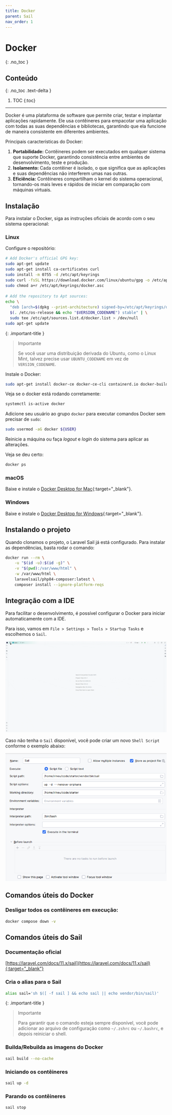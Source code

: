```yaml
---
title: Docker
parent: Sail
nav_order: 1
---
```


# Docker
{: .no_toc }

## Conteúdo
{: .no_toc .text-delta }

1. TOC
{:toc}

---

Docker é uma plataforma de software que permite criar, testar e implantar aplicações rapidamente. Ele usa contêineres
para empacotar uma aplicação com todas as suas dependências e bibliotecas, garantindo que ela funcione de maneira
consistente em diferentes ambientes.

Principais características do Docker:

1. **Portabilidade:** Contêineres podem ser executados em qualquer sistema que suporte Docker, garantindo consistência
   entre ambientes de desenvolvimento, teste e produção.
2. **Isolamento:** Cada contêiner é isolado, o que significa que as aplicações e suas dependências não interferem umas
   nas outras.
3. **Eficiência:** Contêineres compartilham o kernel do sistema operacional, tornando-os mais leves e rápidos de iniciar
   em comparação com máquinas virtuais.

## Instalação

Para instalar o Docker, siga as instruções oficiais de acordo com o seu sistema operacional:

### Linux

Configure o repositório:

```bash
# Add Docker's official GPG key:
sudo apt-get update
sudo apt-get install ca-certificates curl
sudo install -m 0755 -d /etc/apt/keyrings
sudo curl -fsSL https://download.docker.com/linux/ubuntu/gpg -o /etc/apt/keyrings/docker.asc
sudo chmod a+r /etc/apt/keyrings/docker.asc

# Add the repository to Apt sources:
echo \
  "deb [arch=$(dpkg --print-architecture) signed-by=/etc/apt/keyrings/docker.asc] https://download.docker.com/linux/ubuntu \
  $(. /etc/os-release && echo "$VERSION_CODENAME") stable" | \
  sudo tee /etc/apt/sources.list.d/docker.list > /dev/null
sudo apt-get update
```

{: .important-title }
> Importante
>
> Se você usar uma distribuição derivada do Ubuntu, como o Linux Mint, talvez precise usar `UBUNTU_CODENAME` em vez de
`VERSION_CODENAME`.

Instale o Docker:

```bash
sudo apt-get install docker-ce docker-ce-cli containerd.io docker-buildx-plugin docker-compose-plugin
```

Veja se o docker está rodando corretamente:

```bash
systemctl is-active docker
```

Adicione seu usuário ao grupo `docker` para executar comandos Docker sem precisar de `sudo`:

```bash
sudo usermod -aG docker ${USER}
```

Reinicie a máquina ou faça *logout* e *login* do sistema para aplicar as alterações.

Veja se deu certo:

```bash
docker ps
```

### macOS

Baixe e instale o [Docker Desktop for Mac](https://docs.docker.com/desktop/mac/install/){:target="_blank"}.

### Windows

Baixe e instale o [Docker Desktop for Windows](https://docs.docker.com/desktop/windows/install/){:target="_blank"}.

## Instalando o projeto

Quando clonamos o projeto, o Laravel Sail já está configurado. Para instalar as dependências, basta rodar o comando:

```bash
docker run --rm \
    -u "$(id -u):$(id -g)" \
    -v "$(pwd):/var/www/html" \
    -w /var/www/html \
    laravelsail/php84-composer:latest \
    composer install --ignore-platform-reqs
```

## Integração com a IDE

Para facilitar o desenvolvimento, é possível configurar o Docker para iniciar automaticamente com a IDE.

Para isso, vamos em `File > Settings > Tools > Startup Tasks` e escolhemos o `Sail`.

![sail ide](/assets/images/sail-ide.gif)

Caso não tenha o `Sail` disponível, você pode criar um novo `Shell Script` conforme o exemplo abaixo:

![sail ide](/assets/images/sail-shell-script.png)

## Comandos úteis do Docker

### Desligar todos os contêineres em execução:

```bash
docker compose down -v
```

## Comandos úteis do Sail

### Documentação oficial

[https://laravel.com/docs/11.x/sail](https://laravel.com/docs/11.x/sail){:target="_blank"}

### Cria o alias para o Sail

```bash
alias sail='sh $([ -f sail ] && echo sail || echo vendor/bin/sail)'
```

{: .important-title }
> Importante
> 
> Para garantir que o comando esteja sempre disponível, você pode adicionar ao arquivo de configuração como `~/.zshrc`
> ou `~/.bashrc`, e depois reiniciar o shell.

### Builda/Rebuilda as imagens do Docker

```bash
sail build --no-cache
```

### Iniciando os contêineres

```bash
sail up -d
```

### Parando os contêineres

```bash
sail stop
```
